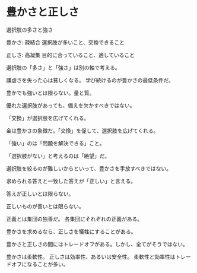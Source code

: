 # 豊かさと正しさ

選択肢の多さと強さ

豊かさ: 疎結合
選択肢が多いこと、交換できること

正しさ: 高凝集
目的に合っていること、適していること

選択肢の「多さ」と「強さ」は別の軸で考える。

謙虚さを失った心は貧しくなる。
学び続けるのが豊かさの最低条件だ。

豊かでも強いとは限らない。量と質。

優れた選択肢があっても、備えを欠かすべきではない。

「交換」が選択肢を広げてくれる。

金は豊かさの象徴だ。「交換」を促して、選択肢を広げてくれる。

「強い」のは「問題を解決できる」こと。

「選択肢がない」と考えるのは「絶望」だ。

選択肢を絞るのが難しいからといって、豊かさを手放すべきではない。

求められる答えと一致した答えが「正しい」と言える。

答えが正しいとは限らない。

正しいものが善いとは限らない。

正義とは集団の独善だ。
各集団にそれぞれの正義がある。

豊かさを求めるなら、正しさを犠牲にすることがある。

豊かさと正しさの間にはトレードオフがある。しかし、全てがそうではない。

豊かさは柔軟性。
正しさは効率性、あるいは安全性。
柔軟性と効率性はトレードオフになることが多い。
